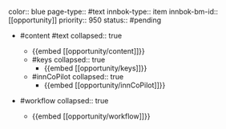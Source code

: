 color:: blue
page-type:: #text
innbok-type:: item
innbok-bm-id:: [[opportunity]]
priority:: 950
status:: #pending

- #content #text
  collapsed:: true
	- {{embed [[opportunity/content]]}}
  - #keys
    collapsed:: true
	  - {{embed [[opportunity/keys]]}}
  - #innCoPilot
    collapsed:: true
	  - {{embed [[opportunity/innCoPilot]]}}

- #workflow
  collapsed:: true
	- {{embed [[opportunity/workflow]]}}

